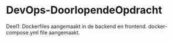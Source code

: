 # DevOps-DoorlopendeOpdracht
Deel1:
Dockerfiles aangemaakt in de backend en frontend.
docker-compose.yml file aangemaakt.
